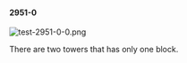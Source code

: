 #### 2951-0
![test-2951-0-0.png](https://github.com/lil-lab/nlvr/raw/master/nlvr/test/images/0/test-2951-0-0.png "test-2951-0-0.png")

There are two towers that has only one block.